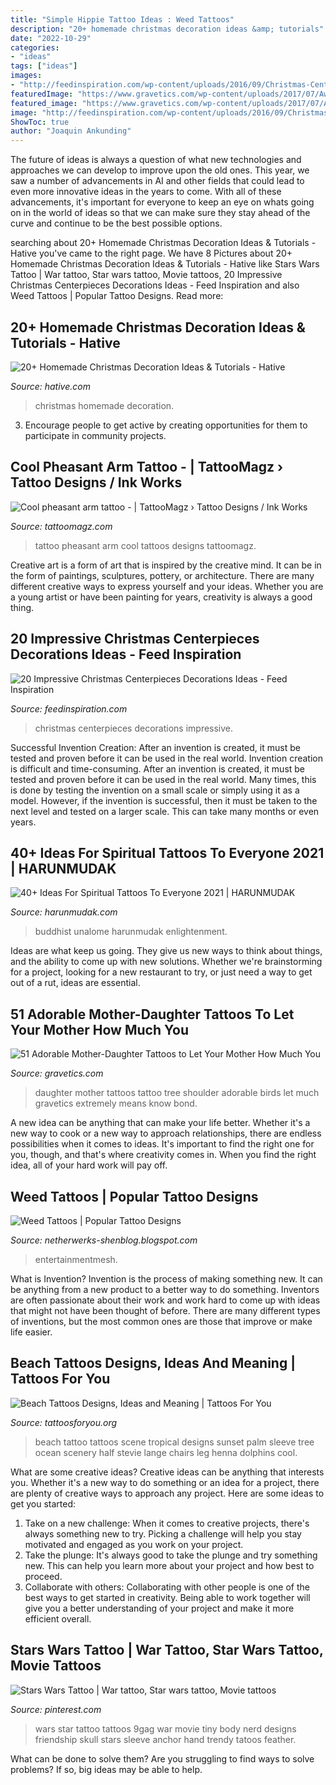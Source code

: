```yaml
---
title: "Simple Hippie Tattoo Ideas : Weed Tattoos"
description: "20+ homemade christmas decoration ideas &amp; tutorials"
date: "2022-10-29"
categories:
- "ideas"
tags: ["ideas"]
images:
- "http://feedinspiration.com/wp-content/uploads/2016/09/Christmas-Centerpieces.jpg"
featuredImage: "https://www.gravetics.com/wp-content/uploads/2017/07/Awesome-Tree-With-Birds-On-Shoulder-Mother-Daughter-Tattoo-Idea.jpg"
featured_image: "https://www.gravetics.com/wp-content/uploads/2017/07/Awesome-Tree-With-Birds-On-Shoulder-Mother-Daughter-Tattoo-Idea.jpg"
image: "http://feedinspiration.com/wp-content/uploads/2016/09/Christmas-Centerpieces.jpg"
ShowToc: true
author: "Joaquin Ankunding"
---
```



The future of ideas is always a question of what new technologies and approaches we can develop to improve upon the old ones. This year, we saw a number of advancements in AI and other fields that could lead to even more innovative ideas in the years to come. With all of these advancements, it's important for everyone to keep an eye on whats going on in the world of ideas so that we can make sure they stay ahead of the curve and continue to be the best possible options.

	

		
searching about 20+ Homemade Christmas Decoration Ideas &amp; Tutorials - Hative you've came to the right page. We have 8 Pictures about 20+ Homemade Christmas Decoration Ideas &amp; Tutorials - Hative like Stars Wars Tattoo | War tattoo, Star wars tattoo, Movie tattoos, 20 Impressive Christmas Centerpieces Decorations Ideas - Feed Inspiration and also Weed Tattoos | Popular Tattoo Designs. Read more:
		
    
## 20+ Homemade Christmas Decoration Ideas &amp; Tutorials - Hative

<img loading=lazy src="https://hative.com/wp-content/uploads/2015/11/12-homemade-christmas-decoration-ideas.jpg" onerror="this.onerror=null;this.src='https://tse2.mm.bing.net/th?id=OIP.PTmxyRQperv9ROKBGr-4pQHaLH&amp;pid=15.1';" alt="20+ Homemade Christmas Decoration Ideas &amp; Tutorials - Hative">

_Source: hative.com_

>christmas homemade decoration. 

	

3. Encourage people to get active by creating opportunities for them to participate in community projects. 

    
## Cool Pheasant Arm Tattoo - | TattooMagz › Tattoo Designs / Ink Works

<img loading=lazy src="https://tattoomagz.com/wp-content/uploads/Cool-pheasant-arm-tattoo.jpg" onerror="this.onerror=null;this.src='https://tse1.mm.bing.net/th?id=OIP.2A_ihcSvVKLy1VLILYJjHQHaJ4&amp;pid=15.1';" alt="Cool pheasant arm tattoo - | TattooMagz › Tattoo Designs / Ink Works">

_Source: tattoomagz.com_

>tattoo pheasant arm cool tattoos designs tattoomagz. 

	

Creative art is a form of art that is inspired by the creative mind. It can be in the form of paintings, sculptures, pottery, or architecture. There are many different creative ways to express yourself and your ideas. Whether you are a young artist or have been painting for years, creativity is always a good thing.

    
## 20 Impressive Christmas Centerpieces Decorations Ideas - Feed Inspiration

<img loading=lazy src="http://feedinspiration.com/wp-content/uploads/2016/09/Christmas-Centerpieces.jpg" onerror="this.onerror=null;this.src='https://tse2.mm.bing.net/th?id=OIP.nC6K8jsYYSDNjT_qaaaxZQHaLC&amp;pid=15.1';" alt="20 Impressive Christmas Centerpieces Decorations Ideas - Feed Inspiration">

_Source: feedinspiration.com_

>christmas centerpieces decorations impressive. 

	

Successful Invention Creation: After an invention is created, it must be tested and proven before it can be used in the real world.
Invention creation is difficult and time-consuming. After an invention is created, it must be tested and proven before it can be used in the real world. Many times, this is done by testing the invention on a small scale or simply using it as a model. However, if the invention is successful, then it must be taken to the next level and tested on a larger scale. This can take many months or even years.

    
## 40+ Ideas For Spiritual Tattoos To Everyone 2021 | HARUNMUDAK

<img loading=lazy src="https://www.harunmudak.com/wp-content/uploads/2020/12/spiritual-tattoos-23-1152x1536.jpg" onerror="this.onerror=null;this.src='https://tse4.mm.bing.net/th?id=OIP.K8jynnELtW_geg6xLH7xdgHaJ4&amp;pid=15.1';" alt="40+ Ideas For Spiritual Tattoos To Everyone 2021 | HARUNMUDAK">

_Source: harunmudak.com_

>buddhist unalome harunmudak enlightenment. 

	

Ideas are what keep us going. They give us new ways to think about things, and the ability to come up with new solutions. Whether we're brainstorming for a project, looking for a new restaurant to try, or just need a way to get out of a rut, ideas are essential.

    
## 51 Adorable Mother-Daughter Tattoos To Let Your Mother How Much You

<img loading=lazy src="https://www.gravetics.com/wp-content/uploads/2017/07/Awesome-Tree-With-Birds-On-Shoulder-Mother-Daughter-Tattoo-Idea.jpg" onerror="this.onerror=null;this.src='https://tse2.mm.bing.net/th?id=OIP.PSe6ahlFuvpyXrfEE3HHoQHaFj&amp;pid=15.1';" alt="51 Adorable Mother-Daughter Tattoos to Let Your Mother How Much You">

_Source: gravetics.com_

>daughter mother tattoos tattoo tree shoulder adorable birds let much gravetics extremely means know bond. 

	

A new idea can be anything that can make your life better. Whether it's a new way to cook or a new way to approach relationships, there are endless possibilities when it comes to ideas. It's important to find the right one for you, though, and that's where creativity comes in. When you find the right idea, all of your hard work will pay off.

    
## Weed Tattoos | Popular Tattoo Designs

<img loading=lazy src="https://4.bp.blogspot.com/-9KQC_JSCj8I/UQZhOQN9LHI/AAAAAAAAPPs/wjS-RHGgzy0/s1600/snake_and_weed_tattoo_sitting_3_by_danktat-d4t2zq9.jpg" onerror="this.onerror=null;this.src='https://tse3.mm.bing.net/th?id=OIP.OdTRGtMRydkF4ZlnbWVdfQHaLH&amp;pid=15.1';" alt="Weed Tattoos | Popular Tattoo Designs">

_Source: netherwerks-shenblog.blogspot.com_

>entertainmentmesh. 

	

What is Invention?
Invention is the process of making something new. It can be anything from a new product to a better way to do something. Inventors are often passionate about their work and work hard to come up with ideas that might not have been thought of before. There are many different types of inventions, but the most common ones are those that improve or make life easier.

    
## Beach Tattoos Designs, Ideas And Meaning | Tattoos For You

<img loading=lazy src="https://www.tattoosforyou.org/wp-content/uploads/2016/05/Beach-Tattoo.jpg" onerror="this.onerror=null;this.src='https://tse2.mm.bing.net/th?id=OIP.s7TC-xppPvAe54Dv2gd_mgHaMr&amp;pid=15.1';" alt="Beach Tattoos Designs, Ideas and Meaning | Tattoos For You">

_Source: tattoosforyou.org_

>beach tattoo tattoos scene tropical designs sunset palm sleeve tree ocean scenery half stevie lange chairs leg henna dolphins cool. 

	

What are some creative ideas?
Creative ideas can be anything that interests you. Whether it's a new way to do something or an idea for a project, there are plenty of creative ways to approach any project. Here are some ideas to get you started: 
1. Take on a new challenge: When it comes to creative projects, there's always something new to try. Picking a challenge will help you stay motivated and engaged as you work on your project. 
2. Take the plunge: It's always good to take the plunge and try something new. This can help you learn more about your project and how best to proceed. 
3. Collaborate with others: Collaborating with other people is one of the best ways to get started in creativity. Being able to work together will give you a better understanding of your project and make it more efficient overall.

    
## Stars Wars Tattoo | War Tattoo, Star Wars Tattoo, Movie Tattoos

<img loading=lazy src="https://i.pinimg.com/736x/50/f7/5c/50f75c7b5288a6d2d5370f6c1eb44b2d--star-wars-tattoo-sleeve-ideas-star-wars-sleeve.jpg" onerror="this.onerror=null;this.src='https://tse3.mm.bing.net/th?id=OIP.W4rqTRsRhpNtKkS18DFr5gHaJ3&amp;pid=15.1';" alt="Stars Wars Tattoo | War tattoo, Star wars tattoo, Movie tattoos">

_Source: pinterest.com_

>wars star tattoo tattoos 9gag war movie tiny body nerd designs friendship skull stars sleeve anchor hand trendy tatoos feather. 

	

What can be done to solve them?
Are you struggling to find ways to solve problems? If so, big ideas may be able to help.

